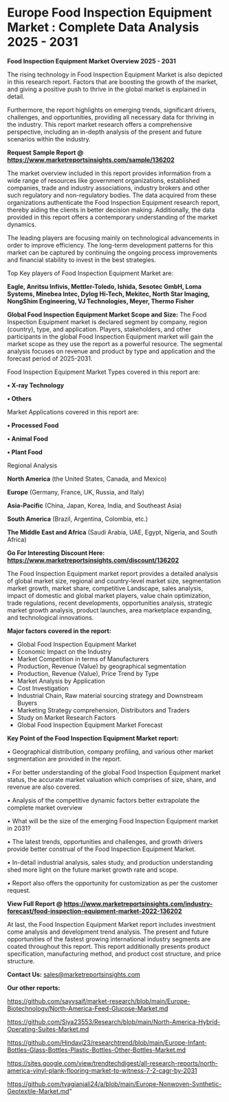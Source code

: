  # Europe Food Inspection Equipment Market : Complete Data Analysis 2025 - 2031

<Strong> Food Inspection Equipment Market Overview 2025 - 2031</strong>

The rising technology in Food Inspection Equipment Market is also depicted in this research report. Factors that are boosting the growth of the market, and giving a positive push to thrive in the global market is explained in detail.

Furthermore, the report highlights on emerging trends, significant drivers, challenges, and opportunities, providing all necessary data for thriving in the industry. This report market research offers a comprehensive perspective, including an in-depth analysis of the present and future scenarios within the industry.

<strong>Request Sample Report @ <a href=https://www.marketreportsinsights.com/sample/136202>https://www.marketreportsinsights.com/sample/136202</a></strong>

The market overview included in this report provides information from a wide range of resources like government organizations, established companies, trade and industry associations, industry brokers and other such regulatory and non-regulatory bodies. The data acquired from these organizations authenticate the Food Inspection Equipment research report, thereby aiding the clients in better decision making. Additionally, the data provided in this report offers a contemporary understanding of the market dynamics.

The leading players are focusing mainly on technological advancements in order to improve efficiency. The long-term development patterns for this market can be captured by continuing the ongoing process improvements and financial stability to invest in the best strategies.

Top Key players of Food Inspection Equipment Market are:

<strong>Eagle, Anritsu Infivis, Mettler-Toledo, Ishida, Sesotec GmbH, Loma Systems, Minebea Intec, Dylog Hi-Tech, Mekitec, North Star Imaging, NongShim Engineering, VJ Technologies, Meyer, Thermo Fisher</strong>

<strong><b>Global Food Inspection Equipment Market Scope and Size:</b></strong>
The Food Inspection Equipment market is declared segment by company, region (country), type, and application. Players, stakeholders, and other participants in the global Food Inspection Equipment market will gain the market scope as they use the report as a powerful resource. The segmental analysis focuses on revenue and product by type and application and the forecast period of 2025-2031.

Food Inspection Equipment Market Types covered in this report are:

<strong>• X-ray Technology

• Others</strong>

Market Applications covered in this report are:

<strong>• Processed Food

• Animal Food

• Plant Food</strong> 

Regional Analysis

<strong>North America</strong> (the United States, Canada, and Mexico)

<strong>Europe</strong> (Germany, France, UK, Russia, and Italy)

<strong>Asia-Pacific</strong> (China, Japan, Korea, India, and Southeast Asia)

<strong>South America</strong> (Brazil, Argentina, Colombia, etc.)

<strong>The Middle East and Africa</strong> (Saudi Arabia, UAE, Egypt, Nigeria, and South Africa)

<strong>Go For Interesting Discount Here: <a href=https://www.marketreportsinsights.com/discount/136202>https://www.marketreportsinsights.com/discount/136202</a></strong>

The Food Inspection Equipment market report provides a detailed analysis of global market size, regional and country-level market size, segmentation market growth, market share, competitive Landscape, sales analysis, impact of domestic and global market players, value chain optimization, trade regulations, recent developments, opportunities analysis, strategic market growth analysis, product launches, area marketplace expanding, and technological innovations.

<strong><b>Major factors covered in the report:</b></strong>
<ul>
  <li>Global Food Inspection Equipment Market </li>
  <li>Economic Impact on the Industry</li>
  <li>Market Competition in terms of Manufacturers</li>
  <li>Production, Revenue (Value) by geographical segmentation</li>
  <li>Production, Revenue (Value), Price Trend by Type</li>
  <li>Market Analysis by Application</li>
  <li>Cost Investigation</li>
  <li>Industrial Chain, Raw material sourcing strategy and Downstream Buyers</li>
  <li>Marketing Strategy comprehension, Distributors and Traders</li>
  <li>Study on Market Research Factors</li>
  <li>Global Food Inspection Equipment Market Forecast</li>
</ul>

<strong><b>Key Point of the Food Inspection Equipment Market report:</b></strong>

• Geographical distribution, company profiling, and various other market segmentation are provided in the report.

• For better understanding of the global Food Inspection Equipment market status, the accurate market valuation which comprises of size, share, and revenue are also covered.

• Analysis of the competitive dynamic factors better extrapolate the complete market overview

• What will be the size of the emerging Food Inspection Equipment market in 2031?

• The latest trends, opportunities and challenges, and growth drivers provide better construal of the Food Inspection Equipment Market.

• In-detail industrial analysis, sales study, and production understanding shed more light on the future market growth rate and scope.

• Report also offers the opportunity for customization as per the customer request.

<strong><b>View Full Report @ <a href=https://www.marketreportsinsights.com/industry-forecast/food-inspection-equipment-market-2022-136202>https://www.marketreportsinsights.com/industry-forecast/food-inspection-equipment-market-2022-136202</a></b></strong>


At last, the Food Inspection Equipment Market report includes investment come analysis and development trend analysis. The present and future opportunities of the fastest growing international industry segments are coated throughout this report. This report additionally presents product specification, manufacturing method, and product cost structure, and price structure.

<strong>Contact Us:</strong>
sales@marketreportsinsights.com

<strong>Our other reports:</strong>

<a href=https://github.com/sayysaif/market-research/blob/main/Europe-Biotechnology/North-America-Feed-Glucose-Market.md>https://github.com/sayysaif/market-research/blob/main/Europe-Biotechnology/North-America-Feed-Glucose-Market.md</a>

<a href=https://github.com/Siya23553/Research/blob/main/North-America-Hybrid-Operating-Suites-Market.md>https://github.com/Siya23553/Research/blob/main/North-America-Hybrid-Operating-Suites-Market.md</a>

<a href=https://github.com/Hindavi23/researchtrend/blob/main/Europe-Infant-Bottles-Glass-Bottles-Plastic-Bottles-Other-Bottles-Market.md>https://github.com/Hindavi23/researchtrend/blob/main/Europe-Infant-Bottles-Glass-Bottles-Plastic-Bottles-Other-Bottles-Market.md</a>

<a href=https://sites.google.com/view/trendtechdigest/all-research-reports/north-america-vinyl-plank-flooring-market-to-witness-7-2-cagr-by-2031>https://sites.google.com/view/trendtechdigest/all-research-reports/north-america-vinyl-plank-flooring-market-to-witness-7-2-cagr-by-2031</a>

<a href=https://github.com/tyagianjali24/a/blob/main/Europe-Nonwoven-Synthetic-Geotextile-Market.md>https://github.com/tyagianjali24/a/blob/main/Europe-Nonwoven-Synthetic-Geotextile-Market.md</a>"
